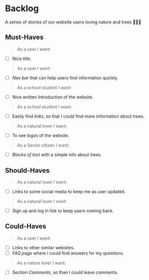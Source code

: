 # Backlog

A series of stories of our website users loving nature and trees 🌲🌲🌲

## Must-Haves

> As a user I want:

- [ ] Nice _title_.

> As a user I want:

- [ ] _Nav bar_ that can help users find information quickly.

> As a school student I want:

- [ ] Nice written _Introduction_ of the website.

> As a school student I want:

- [ ] Easily find _links_, so that I could find more information about trees.

> As a natural lover I want:

- [ ] To see _logos_ of the website.

> As a Senior citizen I want:

- [ ] _Blocks of text_ with a simple info about trees.

## Should-Haves

> As a natural lover I want:

- [ ] Links to some social media to keep me as user updated.

> As a natural lover I want:

- [ ] Sign up and log in link to keep users coming back.

## Could-Haves

> As a user I want:

- [ ] Links to other similar websites.
- [ ] _FAQ page_ where I could find answers for my questions.

> As a nature lover I want:

- [ ] _Section Comments_, so than I could leave comments.
